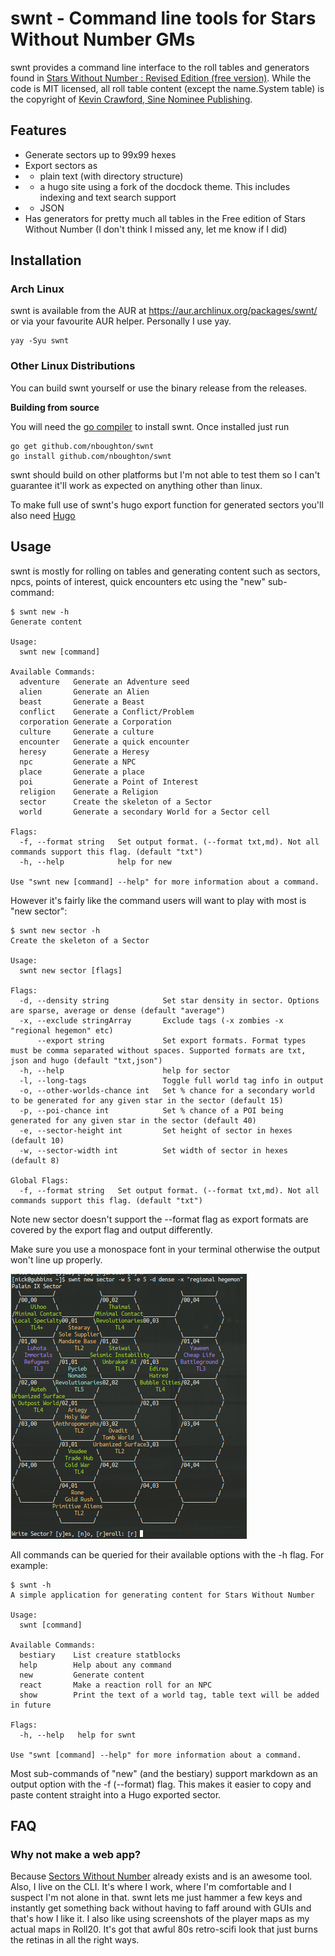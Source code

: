 # swnt - Command line tools for Stars Without Number GMs

swnt provides a command line interface to the roll tables and generators found in [Stars Without Number : Revised Edition (free version)](https://www.drivethrurpg.com/product/230009/Stars-Without-Number-Revised-Edition-Free-Version).
While the code is MIT licensed, all roll table content (except the name.System table) is the copyright of [Kevin Crawford, Sine Nominee Publishing](https://sinenominepublishing.com/).

## Features

* Generate sectors up to 99x99 hexes
* Export sectors as
* * plain text (with directory structure)
* * a hugo site using a fork of the docdock theme. This includes indexing and text search support
* * JSON
* Has generators for pretty much all tables in the Free edition of Stars Without Number (I don't think I missed any, let me know if I did)
  
## Installation

### Arch Linux

swnt is available from the AUR at https://aur.archlinux.org/packages/swnt/ or via your favourite AUR helper. Personally I use yay.

```
yay -Syu swnt
```

### Other Linux Distributions
You can build swnt yourself or use the binary release from the releases. 

**Building from source**

You will need the [go compiler](https://golang.org/) to install swnt. Once installed just run

    go get github.com/nboughton/swnt
    go install github.com/nboughton/swnt

swnt should build on other platforms but I'm not able to test them so I can't guarantee it'll work as expected on anything other than linux.

To make full use of swnt's hugo export function for generated sectors you'll also need [Hugo](https://gohugo.io)

## Usage

swnt is mostly for rolling on tables and generating content such as sectors, npcs, points of interest, quick encounters etc using the "new" sub-command:

```
$ swnt new -h
Generate content

Usage:
  swnt new [command]

Available Commands:
  adventure   Generate an Adventure seed
  alien       Generate an Alien
  beast       Generate a Beast
  conflict    Generate a Conflict/Problem
  corporation Generate a Corporation
  culture     Generate a culture
  encounter   Generate a quick encounter
  heresy      Generate a Heresy
  npc         Generate a NPC
  place       Generate a place
  poi         Generate a Point of Interest
  religion    Generate a Religion
  sector      Create the skeleton of a Sector
  world       Generate a secondary World for a Sector cell

Flags:
  -f, --format string   Set output format. (--format txt,md). Not all commands support this flag. (default "txt")
  -h, --help            help for new

Use "swnt new [command] --help" for more information about a command.
```

However it's fairly like the command users will want to play with most is "new sector":

```
$ swnt new sector -h
Create the skeleton of a Sector

Usage:
  swnt new sector [flags]

Flags:
  -d, --density string            Set star density in sector. Options are sparse, average or dense (default "average")
  -x, --exclude stringArray       Exclude tags (-x zombies -x "regional hegemon" etc)
      --export string             Set export formats. Format types must be comma separated without spaces. Supported formats are txt, json and hugo (default "txt,json")
  -h, --help                      help for sector
  -l, --long-tags                 Toggle full world tag info in output
  -o, --other-worlds-chance int   Set % chance for a secondary world to be generated for any given star in the sector (default 15)
  -p, --poi-chance int            Set % chance of a POI being generated for any given star in the sector (default 40)
  -e, --sector-height int         Set height of sector in hexes (default 10)
  -w, --sector-width int          Set width of sector in hexes (default 8)

Global Flags:
  -f, --format string   Set output format. (--format txt,md). Not all commands support this flag. (default "txt")
```

Note new sector doesn't support the --format flag as export formats are covered by the export flag and output differently.

Make sure you use a monospace font in your terminal otherwise the output won't line up properly.

![A generated sector](screenshot.png "A generated sector")

All commands can be queried for their available options with the -h flag. For example:


```
$ swnt -h
A simple application for generating content for Stars Without Number

Usage:
  swnt [command]

Available Commands:
  bestiary    List creature statblocks
  help        Help about any command
  new         Generate content
  react       Make a reaction roll for an NPC
  show        Print the text of a world tag, table text will be added in future

Flags:
  -h, --help   help for swnt

Use "swnt [command] --help" for more information about a command.
```

Most sub-commands of "new" (and the bestiary) support markdown as an output option with the -f (--format) flag. This makes it easier to copy and paste content straight into a Hugo exported sector.

## FAQ

### Why not make a web app?

Because [Sectors Without Number](https://sectorswithoutnumber.com/) already exists and is an awesome tool. Also, I live on the CLI. It's where I work, where I'm comfortable and I suspect I'm not alone in that. swnt lets me just hammer a few keys and instantly get something back without having to faff around with GUIs and that's how I like it. I also like using screenshots of the player maps as my actual maps in Roll20. It's got that awful 80s retro-scifi look that just burns the retinas in all the right ways.
